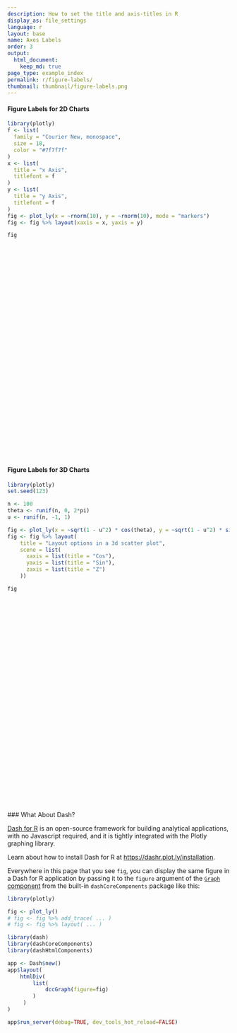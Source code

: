```yaml
---
description: How to set the title and axis-titles in R
display_as: file_settings
language: r
layout: base
name: Axes Labels
order: 3
output:
  html_document:
    keep_md: true
page_type: example_index
permalink: r/figure-labels/
thumbnail: thumbnail/figure-labels.png
---
```



#### Figure Labels for 2D Charts

```r
library(plotly)
f <- list(
  family = "Courier New, monospace",
  size = 18,
  color = "#7f7f7f"
)
x <- list(
  title = "x Axis",
  titlefont = f
)
y <- list(
  title = "y Axis",
  titlefont = f
)
fig <- plot_ly(x = ~rnorm(10), y = ~rnorm(10), mode = "markers")
fig <- fig %>% layout(xaxis = x, yaxis = y)

fig
```

<div id="htmlwidget-80834fa93995ba6452ee" style="width:672px;height:480px;" class="plotly html-widget"></div>
<script type="application/json" data-for="htmlwidget-80834fa93995ba6452ee">{"x":{"visdat":{"5cb75d572e40":["function () ","plotlyVisDat"]},"cur_data":"5cb75d572e40","attrs":{"5cb75d572e40":{"x":{},"y":{},"mode":"markers","alpha_stroke":1,"sizes":[10,100],"spans":[1,20]}},"layout":{"margin":{"b":40,"l":60,"t":25,"r":10},"xaxis":{"domain":[0,1],"automargin":true,"title":"x Axis","titlefont":{"family":"Courier New, monospace","size":18,"color":"#7f7f7f"}},"yaxis":{"domain":[0,1],"automargin":true,"title":"y Axis","titlefont":{"family":"Courier New, monospace","size":18,"color":"#7f7f7f"}},"hovermode":"closest","showlegend":false},"source":"A","config":{"showSendToCloud":false},"data":[{"x":[-0.852669655811197,1.03934535310578,-0.222389376373384,0.172102755083241,0.0705986718080502,-0.435252293202448,-0.0154568804596453,-0.201511315548525,1.39727724307656,0.707680158209497],"y":[-0.597035894672628,-1.03454822925443,-1.03285754892207,1.38041763097817,0.5426808590982,-2.88108177899185,-1.39817261098781,-0.310432028335217,-0.715657324545076,-1.34687960299375],"mode":"markers","type":"scatter","marker":{"color":"rgba(31,119,180,1)","line":{"color":"rgba(31,119,180,1)"}},"error_y":{"color":"rgba(31,119,180,1)"},"error_x":{"color":"rgba(31,119,180,1)"},"line":{"color":"rgba(31,119,180,1)"},"xaxis":"x","yaxis":"y","frame":null}],"highlight":{"on":"plotly_click","persistent":false,"dynamic":false,"selectize":false,"opacityDim":0.2,"selected":{"opacity":1},"debounce":0},"shinyEvents":["plotly_hover","plotly_click","plotly_selected","plotly_relayout","plotly_brushed","plotly_brushing","plotly_clickannotation","plotly_doubleclick","plotly_deselect","plotly_afterplot","plotly_sunburstclick"],"base_url":"https://plot.ly"},"evals":[],"jsHooks":[]}</script>

#### Figure Labels for 3D Charts


```r
library(plotly)
set.seed(123)

n <- 100
theta <- runif(n, 0, 2*pi)
u <- runif(n, -1, 1)

fig <- plot_ly(x = ~sqrt(1 - u^2) * cos(theta), y = ~sqrt(1 - u^2) * sin(theta), z = ~u)
fig <- fig %>% layout(
    title = "Layout options in a 3d scatter plot",
    scene = list(
      xaxis = list(title = "Cos"),
      yaxis = list(title = "Sin"),
      zaxis = list(title = "Z")
    ))

fig
```

<div id="htmlwidget-6abd556729cf2b00a190" style="width:672px;height:480px;" class="plotly html-widget"></div>
<script type="application/json" data-for="htmlwidget-6abd556729cf2b00a190">{"x":{"visdat":{"5cb745fb5361":["function () ","plotlyVisDat"]},"cur_data":"5cb745fb5361","attrs":{"5cb745fb5361":{"x":{},"y":{},"z":{},"alpha_stroke":1,"sizes":[10,100],"spans":[1,20]}},"layout":{"margin":{"b":40,"l":60,"t":25,"r":10},"title":"Layout options in a 3d scatter plot","scene":{"xaxis":{"title":"Cos"},"yaxis":{"title":"Sin"},"zaxis":{"title":"Z"}},"hovermode":"closest","showlegend":false},"source":"A","config":{"showSendToCloud":false},"data":[{"x":[-0.229193883311357,0.224643206870548,-0.840648021692964,0.309270326241757,0.930308914800237,0.599479480719512,-0.550731595660337,0.761441854442743,-0.932982244771507,-0.682242717521781,0.47400677151706,-0.878422321773199,-0.209939564222654,-0.399596542634172,0.716206651388937,0.564810975341935,0.0244593193514911,0.40404324059619,-0.46334057987687,0.941759908722391,0.734270219783496,-0.328062131401671,-0.586138167692072,0.827641566344769,-0.539051512435482,-0.0642131573355019,-0.694776432926075,-0.477591728090637,-0.169991704412012,0.557171076246214,0.945048274325303,0.508672698362255,-0.341518304871486,0.248117254510656,0.987181973255833,-0.938320416136226,0.0406615263136733,0.171762073552492,-0.116820984877701,0.114344010836886,0.577846989724385,-0.845086838932023,-0.174362869066048,-0.526223546323014,0.418874755415653,0.542303237528664,0.0907648096723945,-0.520077004840287,-0.0862672674979793,0.555195477919049,0.689490306480688,-0.934764819348956,0.294883622327619,0.621202590354263,-0.582978941297419,0.263129081393406,0.688531533575101,0.0171300815709318,0.785492941136622,-0.581927667574728,-0.508412909639382,0.79152458081207,-0.711468245497092,-0.147739786542687,0.378200113437339,-0.945980064925153,0.32313889681922,0.317086930565473,0.270800526081547,-0.821016769768906,0.0271480557358623,-0.533068055139599,-0.169921889729938,0.869945524043923,-0.930356487562022,0.181373673304158,-0.704005501218815,-0.757945994082825,-0.39523300604511,0.755639131017689,0.0294038798384566,-0.456468042091779,-0.790086900069836,0.209809347271936,0.783967250380178,-0.916844172289507,0.878761323821062,0.776033494933612,0.425820423787695,0.269934808359163,0.607895112915124,-0.53421320359281,-0.131897617929592,-0.536754588840618,-0.207443533633373,0.380717996784998,0.197992149765311,0.788692612892845,-0.703112813518284,-0.986739825624741],"y":[0.952616919833917,-0.915283319479935,0.541102810577297,-0.279581876695709,-0.365179422959334,0.176440269081981,-0.098278514733586,-0.610666125457578,-0.312472185764466,0.190725577036477,-0.131810112086581,0.265206379615944,-0.429021811025028,-0.196175818522034,0.540737615763852,-0.411308981528312,0.994829549421663,0.109332739806886,0.869531996189479,-0.276794380642386,-0.611029720577994,-0.873222078191382,-0.713130893659194,-0.029811335255629,-0.800806370090485,-0.240839619638166,-0.197437365319556,-0.320820979888779,0.676890072060438,0.738342466132962,-0.22359634136471,-0.358461526787403,-0.873870987767307,-0.8447570140191,0.15389891507682,0.131762956414749,-0.764271956543943,0.801666565795103,0.255805723049756,0.986028038130152,0.724063956879287,0.50303985711426,0.105013311045814,0.568580940074179,0.595558893121832,0.645609207531069,0.848225451611652,0.112953224876055,0.856698410704728,-0.690080405976799,0.204226123487346,0.355232705244387,-0.928862803066335,0.597457020599783,-0.234844000053652,0.939339230212891,0.710792212731195,-0.824079928953325,-0.60893229921135,0.585869557156408,-0.861101133054217,0.536761903887355,0.635476784933227,0.956758373258511,-0.879420560627406,0.317146978683707,-0.815192513592513,-0.76702124696848,-0.946685859092964,0.326068319343436,-0.965241422940453,-0.562121655547707,-0.664964955665109,0.00341504661632662,0.145457597653526,0.954667856898849,0.662633987382977,-0.649582325384626,0.531265883253406,0.63425325258815,0.733053119421766,-0.806804910230533,0.449692402670062,-0.857387608944795,0.591432834128285,0.397487707326718,-0.083307062245213,-0.617320271562981,-0.36848193454671,0.530210429446609,0.653039564127736,-0.766252326631552,0.198027129632175,-0.808888702726281,0.438169750280007,0.922265453581195,-0.962329697098106,0.525877150844332,0.148932441685354,-0.0714568669404884],"z":[0.19997791852802,-0.334352919366211,-0.0227739326655865,0.908947654999793,-0.0341952056623995,0.780700444243848,0.828876373823732,0.217469964642078,-0.178620446939021,-0.705810618121177,0.870599606540054,-0.397542200051248,-0.878558856900781,0.895453880075365,0.441192546859384,-0.715411408804357,0.098569312132895,0.908182477112859,0.170966706238687,-0.190979436505586,0.29578695865348,-0.360358765814453,-0.384559978265315,-0.560464737471193,-0.261022268328816,0.96843840694055,-0.691595398355275,-0.817912000231445,-0.716186184436083,0.380014203023165,0.238512966781855,0.782788234297186,0.345998185221106,0.474155475851148,0.0422714515589178,0.31967689935118,0.643610920291394,0.572563103400171,0.959643834736198,-0.121136927511543,-0.376595595851541,-0.181050094775856,-0.979065776336938,-0.63230095198378,0.685458637773991,-0.537676435895264,-0.521800088696182,-0.846617669332772,-0.508552643936127,0.46427041105926,0.694906330201775,-0.00494546582922339,-0.224181940313429,-0.507102011702955,-0.777807077392936,-0.220011129509658,0.143870627973229,-0.566214474383742,-0.110463995952159,-0.564018662553281,0.00459912652149796,-0.292190856300294,0.29997031763196,-0.250572086777538,-0.289109238423407,0.0673758909106255,0.480668720789254,-0.557794124353677,-0.1745077627711,-0.468626626301557,0.259946106933057,-0.632343018427491,0.727288222871721,0.493136008270085,0.336569299455732,0.236035746522248,-0.255523879546672,0.0596713717095554,0.749364685732871,0.163500199560076,0.679535529576242,-0.375103670172393,0.416580644436181,-0.469964387826622,0.188686388079077,-0.0374203990213573,-0.46993453707546,0.129180869553238,0.826376446057111,0.803748778998852,-0.451666756998748,-0.357034487184137,0.971281768754125,0.239986620377749,0.874628178309649,-0.0669345953501761,-0.186334813479334,0.318460648413748,-0.695306766312569,0.145734116435051],"type":"scatter3d","mode":"markers","marker":{"color":"rgba(31,119,180,1)","line":{"color":"rgba(31,119,180,1)"}},"error_y":{"color":"rgba(31,119,180,1)"},"error_x":{"color":"rgba(31,119,180,1)"},"line":{"color":"rgba(31,119,180,1)"},"frame":null}],"highlight":{"on":"plotly_click","persistent":false,"dynamic":false,"selectize":false,"opacityDim":0.2,"selected":{"opacity":1},"debounce":0},"shinyEvents":["plotly_hover","plotly_click","plotly_selected","plotly_relayout","plotly_brushed","plotly_brushing","plotly_clickannotation","plotly_doubleclick","plotly_deselect","plotly_afterplot","plotly_sunburstclick"],"base_url":"https://plot.ly"},"evals":[],"jsHooks":[]}</script>
### What About Dash?

[Dash for R](https://dashr.plot.ly/) is an open-source framework for building analytical applications, with no Javascript required, and it is tightly integrated with the Plotly graphing library. 

Learn about how to install Dash for R at https://dashr.plot.ly/installation.

Everywhere in this page that you see `fig`, you can display the same figure in a Dash for R application by passing it to the `figure` argument of the [`Graph` component](https://dashr.plot.ly/dash-core-components/graph) from the built-in `dashCoreComponents` package like this:


```r
library(plotly)

fig <- plot_ly() 
# fig <- fig %>% add_trace( ... )
# fig <- fig %>% layout( ... ) 

library(dash)
library(dashCoreComponents)
library(dashHtmlComponents)

app <- Dash$new()
app$layout(
    htmlDiv(
        list(
            dccGraph(figure=fig) 
        )
     )
)

app$run_server(debug=TRUE, dev_tools_hot_reload=FALSE)
```
